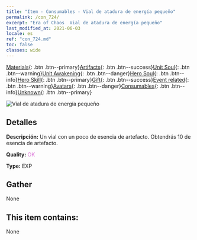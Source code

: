 ```yaml
---
title: "Item - Consumables - Vial de atadura de energía pequeño"
permalink: /con_724/
excerpt: "Era of Chaos  Vial de atadura de energía pequeño"
last_modified_at: 2021-06-03
locale: es
ref: "con_724.md"
toc: false
classes: wide
---
```

 [Materials](/ItemsES/){: .btn .btn--primary}[Artifacts](/ItemsES/Artifacts/){: .btn .btn--success}[Unit Soul](/ItemsES/UnitSoul/){: .btn .btn--warning}[Unit Awakening](/ItemsES/UnitAwakening/){: .btn .btn--danger}[Hero Soul](/ItemsES/HeroSoul/){: .btn .btn--info}[Hero Skill](/ItemsES/HeroSkill/){: .btn .btn--primary}[Gift](/ItemsES/Gift/){: .btn .btn--success}[Event related](/ItemsES/Events/){: .btn .btn--warning}[Avatars](/ItemsES/Avatars/){: .btn .btn--danger}[Consumables](/ItemsES/Consumables/){: .btn .btn--info}[Unknown](/ItemsES/Unknown/){: .btn .btn--primary}

 ![Vial de atadura de energía pequeño](/images/t/i_520.png)

## Detalles
 **Descripción:** Un vial con un poco de esencia de artefacto. Obtendrás 10 de esencia de artefacto.

 **Quality:** <span style="color: #DA70D6">OK</span>

 **Type:** EXP

## Gather

  None

## This item contains:

  None

